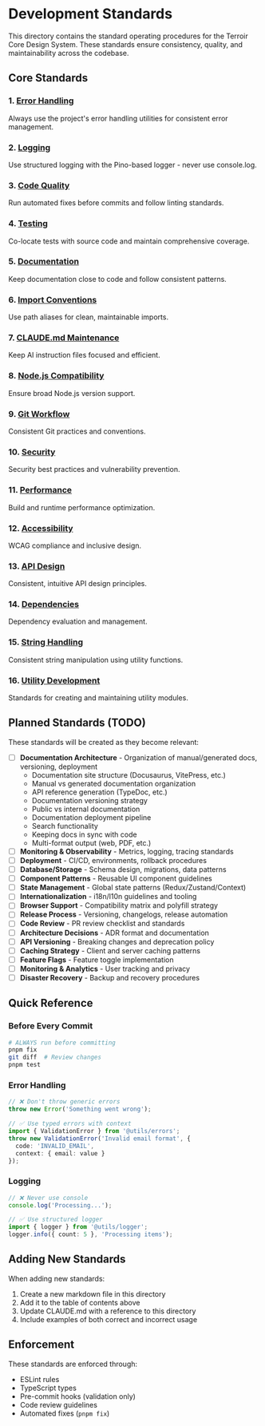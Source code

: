 # Development Standards

This directory contains the standard operating procedures for the Terroir Core Design System. These standards ensure consistency, quality, and maintainability across the codebase.

## Core Standards

### 1. [Error Handling](./error-handling.md)

Always use the project's error handling utilities for consistent error management.

### 2. [Logging](./logging.md)

Use structured logging with the Pino-based logger - never use console.log.

### 3. [Code Quality](./code-quality.md)

Run automated fixes before commits and follow linting standards.

### 4. [Testing](./testing.md)

Co-locate tests with source code and maintain comprehensive coverage.

### 5. [Documentation](./documentation.md)

Keep documentation close to code and follow consistent patterns.

### 6. [Import Conventions](./import-conventions.md)

Use path aliases for clean, maintainable imports.

### 7. [CLAUDE.md Maintenance](./claude-md-maintenance.md)

Keep AI instruction files focused and efficient.

### 8. [Node.js Compatibility](./nodejs-compatibility.md)

Ensure broad Node.js version support.

### 9. [Git Workflow](./git-workflow.md)

Consistent Git practices and conventions.

### 10. [Security](./security.md)

Security best practices and vulnerability prevention.

### 11. [Performance](./performance.md)

Build and runtime performance optimization.

### 12. [Accessibility](./accessibility.md)

WCAG compliance and inclusive design.

### 13. [API Design](./api-design.md)

Consistent, intuitive API design principles.

### 14. [Dependencies](./dependencies.md)

Dependency evaluation and management.

### 15. [String Handling](./string-handling.md)

Consistent string manipulation using utility functions.

### 16. [Utility Development](./utility-development.md)

Standards for creating and maintaining utility modules.

## Planned Standards (TODO)

These standards will be created as they become relevant:

- [ ] **Documentation Architecture** - Organization of manual/generated docs, versioning, deployment
  - Documentation site structure (Docusaurus, VitePress, etc.)
  - Manual vs generated documentation organization
  - API reference generation (TypeDoc, etc.)
  - Documentation versioning strategy
  - Public vs internal documentation
  - Documentation deployment pipeline
  - Search functionality
  - Keeping docs in sync with code
  - Multi-format output (web, PDF, etc.)
- [ ] **Monitoring & Observability** - Metrics, logging, tracing standards
- [ ] **Deployment** - CI/CD, environments, rollback procedures
- [ ] **Database/Storage** - Schema design, migrations, data patterns
- [ ] **Component Patterns** - Reusable UI component guidelines
- [ ] **State Management** - Global state patterns (Redux/Zustand/Context)
- [ ] **Internationalization** - i18n/l10n guidelines and tooling
- [ ] **Browser Support** - Compatibility matrix and polyfill strategy
- [ ] **Release Process** - Versioning, changelogs, release automation
- [ ] **Code Review** - PR review checklist and standards
- [ ] **Architecture Decisions** - ADR format and documentation
- [ ] **API Versioning** - Breaking changes and deprecation policy
- [ ] **Caching Strategy** - Client and server caching patterns
- [ ] **Feature Flags** - Feature toggle implementation
- [ ] **Monitoring & Analytics** - User tracking and privacy
- [ ] **Disaster Recovery** - Backup and recovery procedures

## Quick Reference

### Before Every Commit

```bash
# ALWAYS run before committing
pnpm fix
git diff  # Review changes
pnpm test
```

### Error Handling

```typescript
// ❌ Don't throw generic errors
throw new Error('Something went wrong');

// ✅ Use typed errors with context
import { ValidationError } from '@utils/errors';
throw new ValidationError('Invalid email format', {
  code: 'INVALID_EMAIL',
  context: { email: value }
});
```

### Logging

```typescript
// ❌ Never use console
console.log('Processing...');

// ✅ Use structured logger
import { logger } from '@utils/logger';
logger.info({ count: 5 }, 'Processing items');
```

## Adding New Standards

When adding new standards:

1. Create a new markdown file in this directory
2. Add it to the table of contents above
3. Update CLAUDE.md with a reference to this directory
4. Include examples of both correct and incorrect usage

## Enforcement

These standards are enforced through:

- ESLint rules
- TypeScript types
- Pre-commit hooks (validation only)
- Code review guidelines
- Automated fixes (`pnpm fix`)
